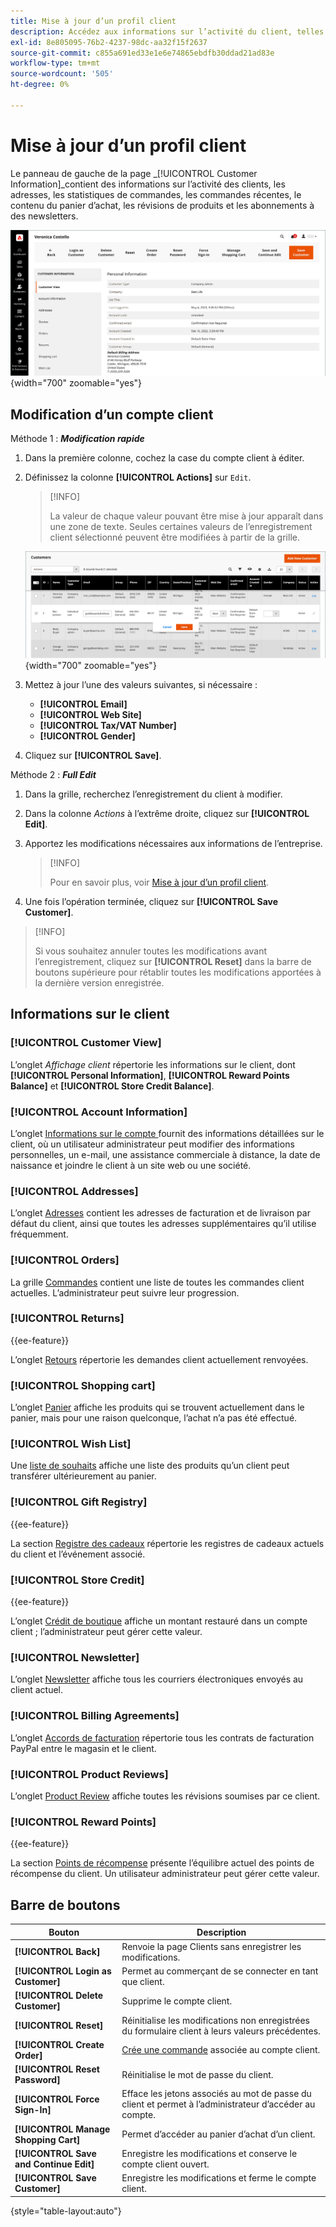 ```yaml
---
title: Mise à jour d’un profil client
description: Accédez aux informations sur l’activité du client, telles que le moment où le client s’est connecté ou s’est déconnecté pour la dernière fois de son compte, et mettez à jour son profil.
exl-id: 8e805095-76b2-4237-98dc-aa32f15f2637
source-git-commit: c855a691ed33e1e6e74865ebdfb30ddad21ad83e
workflow-type: tm+mt
source-wordcount: '505'
ht-degree: 0%

---
```


# Mise à jour d’un profil client

Le panneau de gauche de la page _[!UICONTROL Customer Information]_contient des informations sur l’activité des clients, les adresses, les statistiques de commandes, les commandes récentes, le contenu du panier d’achat, les révisions de produits et les abonnements à des newsletters.

![Profil client](assets/cust-profile.png){width="700" zoomable="yes"}

## Modification d’un compte client

Méthode 1 : **_Modification rapide_**

1. Dans la première colonne, cochez la case du compte client à éditer.

1. Définissez la colonne **[!UICONTROL Actions]** sur `Edit`.

   >[!INFO]
   >
   >La valeur de chaque valeur pouvant être mise à jour apparaît dans une zone de texte. Seules certaines valeurs de l’enregistrement client sélectionné peuvent être modifiées à partir de la grille.

   ![Modification rapide](assets/customers-grid-quick-edit.png){width="700" zoomable="yes"}

1. Mettez à jour l’une des valeurs suivantes, si nécessaire :

   * **[!UICONTROL Email]**
   * **[!UICONTROL Web Site]**
   * **[!UICONTROL Tax/VAT Number]**
   * **[!UICONTROL Gender]**

1. Cliquez sur **[!UICONTROL Save]**.

Méthode 2 : **_Full Edit_**

1. Dans la grille, recherchez l’enregistrement du client à modifier.

1. Dans la colonne _Actions_ à l’extrême droite, cliquez sur **[!UICONTROL Edit]**.

1. Apportez les modifications nécessaires aux informations de l’entreprise.

   >[!INFO]
   >
   >Pour en savoir plus, voir [Mise à jour d’un profil client](../customers/update-account.md).

1. Une fois l’opération terminée, cliquez sur **[!UICONTROL Save Customer]**.

>[!INFO]
>
>Si vous souhaitez annuler toutes les modifications avant l’enregistrement, cliquez sur **[!UICONTROL Reset]** dans la barre de boutons supérieure pour rétablir toutes les modifications apportées à la dernière version enregistrée.

## Informations sur le client

### [!UICONTROL Customer View]

L’onglet _Affichage client_ répertorie les informations sur le client, dont **[!UICONTROL Personal Information]**, **[!UICONTROL Reward Points Balance]** et **[!UICONTROL Store Credit Balance]**.

### [!UICONTROL Account Information]

L’onglet [ Informations sur le compte ](../customers/account-dashboard-account-information.md) fournit des informations détaillées sur le client, où un utilisateur administrateur peut modifier des informations personnelles, un e-mail, une assistance commerciale à distance, la date de naissance et joindre le client à un site web ou une société.

### [!UICONTROL Addresses]

L’onglet [Adresses](../customers/account-dashboard-address-book.md) contient les adresses de facturation et de livraison par défaut du client, ainsi que toutes les adresses supplémentaires qu’il utilise fréquemment.

### [!UICONTROL Orders]

La grille [Commandes](../stores-purchase/orders.md) contient une liste de toutes les commandes client actuelles. L’administrateur peut suivre leur progression.

### [!UICONTROL Returns]

{{ee-feature}}

L’onglet [Retours](../stores-purchase/returns.md) répertorie les demandes client actuellement renvoyées.

### [!UICONTROL Shopping cart]

L’onglet [Panier](../stores-purchase/cart.md) affiche les produits qui se trouvent actuellement dans le panier, mais pour une raison quelconque, l’achat n’a pas été effectué.

### [!UICONTROL Wish List]

Une [liste de souhaits](../stores-purchase/wishlists.md) affiche une liste des produits qu’un client peut transférer ultérieurement au panier.

### [!UICONTROL Gift Registry]

{{ee-feature}}

La section [Registre des cadeaux](../merchandising-promotions/gift-registry-storefront.md) répertorie les registres de cadeaux actuels du client et l’événement associé.


### [!UICONTROL Store Credit]

{{ee-feature}}

L’onglet [Crédit de boutique](../customers/store-credit.md) affiche un montant restauré dans un compte client ; l’administrateur peut gérer cette valeur.

### [!UICONTROL Newsletter]

L’onglet [Newsletter](../merchandising-promotions/newsletters.md) affiche tous les courriers électroniques envoyés au client actuel.

### [!UICONTROL Billing Agreements]

L’onglet [ Accords de facturation](../stores-purchase/paypal-billing-agreements.md) répertorie tous les contrats de facturation PayPal entre le magasin et le client.

### [!UICONTROL Product Reviews]

L’onglet [ Product Review](../catalog/settings-advanced-product-reviews.md) affiche toutes les révisions soumises par ce client.

### [!UICONTROL Reward Points]

{{ee-feature}}

La section [ Points de récompense](../merchandising-promotions/rewards-loyalty.md) présente l’équilibre actuel des points de récompense du client. Un utilisateur administrateur peut gérer cette valeur.

## Barre de boutons

| Bouton | Description |
|----------|--------------|
| **[!UICONTROL Back]** | Renvoie la page Clients sans enregistrer les modifications. |
| **[!UICONTROL Login as Customer]** | Permet au commerçant de se connecter en tant que client. |
| **[!UICONTROL Delete Customer]** | Supprime le compte client. |
| **[!UICONTROL Reset]** | Réinitialise les modifications non enregistrées du formulaire client à leurs valeurs précédentes. |
| **[!UICONTROL Create Order]** | [Crée une commande](../stores-purchase/customer-account-create-order.md) associée au compte client. |
| **[!UICONTROL Reset Password]** | Réinitialise le mot de passe du client. |
| **[!UICONTROL Force Sign-In]** | Efface les jetons associés au mot de passe du client et permet à l’administrateur d’accéder au compte. |
| **[!UICONTROL Manage Shopping Cart]** | Permet d’accéder au panier d’achat d’un client. |
| **[!UICONTROL Save and Continue Edit]** | Enregistre les modifications et conserve le compte client ouvert. |
| **[!UICONTROL Save Customer]** | Enregistre les modifications et ferme le compte client. |

{style="table-layout:auto"}
